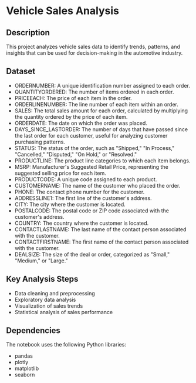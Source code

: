 # Vehicle Sales Analysis

## Description
This project analyzes vehicle sales data to identify trends, patterns, and insights that can be used for decision-making in the automotive industry.

## Dataset
- ORDERNUMBER: A unique identification number assigned to each order.
- QUANTITYORDERED: The number of items ordered in each order.
- PRICEEACH: The price of each item in the order.
- ORDERLINENUMBER: The line number of each item within an order.
- SALES: The total sales amount for each order, calculated by multiplying the quantity ordered by the price of each item.
- ORDERDATE: The date on which the order was placed.
- DAYS_SINCE_LASTORDER: The number of days that have passed since the last order for each customer, useful for analyzing customer purchasing patterns.
- STATUS: The status of the order, such as "Shipped," "In Process," "Cancelled," "Disputed," "On Hold," or "Resolved."
- PRODUCTLINE: The product line categories to which each item belongs.
- MSRP: Manufacturer's Suggested Retail Price, representing the suggested selling price for each item.
- PRODUCTCODE: A unique code assigned to each product.
- CUSTOMERNAME: The name of the customer who placed the order.
- PHONE: The contact phone number for the customer.
- ADDRESSLINE1: The first line of the customer's address.
- CITY: The city where the customer is located.
- POSTALCODE: The postal code or ZIP code associated with the customer's address.
- COUNTRY: The country where the customer is located.
- CONTACTLASTNAME: The last name of the contact person associated with the customer.
- CONTACTFIRSTNAME: The first name of the contact person associated with the customer.
- DEALSIZE: The size of the deal or order, categorized as "Small," "Medium," or "Large."

## Key Analysis Steps
- Data cleaning and preprocessing
- Exploratory data analysis
- Visualization of sales trends
- Statistical analysis of sales performance

## Dependencies
The notebook uses the following Python libraries:

- pandas
- plotly
- matplotlib
- seaborn
